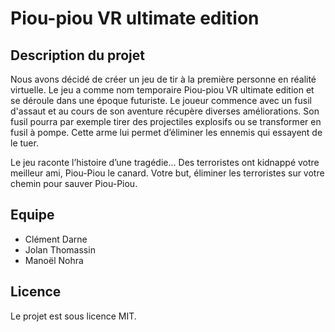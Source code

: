 # Piou-piou VR ultimate edition

## Description du projet

Nous avons décidé de créer un jeu de tir à la première personne en réalité virtuelle. Le jeu a comme nom temporaire Piou-piou VR ultimate edition et se déroule dans une époque futuriste. Le joueur commence avec un fusil d'assaut et au cours de son aventure récupère diverses améliorations. Son fusil pourra par exemple tirer des projectiles explosifs ou se transformer en fusil à pompe. Cette arme lui permet d’éliminer les ennemis qui essayent de le tuer.

Le jeu raconte l’histoire d’une tragédie… Des terroristes ont kidnappé votre meilleur ami, Piou-Piou le canard. Votre but, éliminer les terroristes sur votre chemin pour sauver Piou-Piou.


## Equipe

* Clément Darne
* Jolan Thomassin
* Manoël Nohra

## Licence

Le projet est sous licence MIT.
